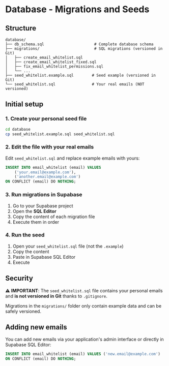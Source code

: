 # Database - Migrations and Seeds

## Structure

```
database/
├── db_schema.sql                      # Complete database schema
├── migrations/                        # SQL migrations (versioned in Git)
│   ├── create_email_whitelist.sql
│   ├── create_email_whitelist_fixed.sql
│   ├── fix_email_whitelist_permissions.sql
│   └── ...
├── seed_whitelist.example.sql        # Seed example (versioned in Git)
└── seed_whitelist.sql                # Your real emails (NOT versioned)
```

## Initial setup

### 1. Create your personal seed file

```bash
cd database
cp seed_whitelist.example.sql seed_whitelist.sql
```

### 2. Edit the file with your real emails

Edit `seed_whitelist.sql` and replace example emails with yours:

```sql
INSERT INTO email_whitelist (email) VALUES
    ('your.email@example.com'),
    ('another.email@example.com')
ON CONFLICT (email) DO NOTHING;
```

### 3. Run migrations in Supabase

1. Go to your Supabase project
2. Open the **SQL Editor**
3. Copy the content of each migration file
4. Execute them in order

### 4. Run the seed

1. Open your `seed_whitelist.sql` file (not the `.example`)
2. Copy the content
3. Paste in Supabase SQL Editor
4. Execute

## Security

⚠️ **IMPORTANT**: The `seed_whitelist.sql` file contains your personal emails and **is not versioned in Git** thanks to `.gitignore`.

Migrations in the `migrations/` folder only contain example data and can be safely versioned.

## Adding new emails

You can add new emails via your application's admin interface or directly in Supabase SQL Editor:

```sql
INSERT INTO email_whitelist (email) VALUES ('new.email@example.com')
ON CONFLICT (email) DO NOTHING;
```
